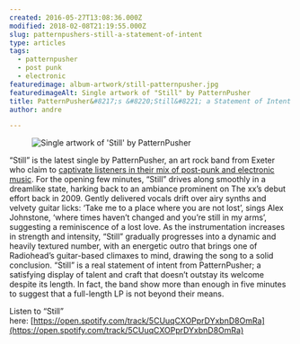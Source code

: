 ```yaml
---
created: 2016-05-27T13:08:36.000Z
modified: 2018-02-08T21:19:55.000Z
slug: patternpushers-still-a-statement-of-intent
type: articles
tags:
  - patternpusher
  - post punk
  - electronic
featuredimage: album-artwork/still-patternpusher.jpg
featuredimageAlt: Single artwork of "Still" by PatternPusher
title: PatternPusher&#8217;s &#8220;Still&#8221; a Statement of Intent
author: andre

---
```


<figure class="wide">
  <img src="album-artwork/still-patternpusher.jpg" alt="Single artwork of 'Still' by PatternPusher" />
  <figcaption></figcaption>
</figure>


“Still” is the latest single by PatternPusher, an art rock band from Exeter who claim to [captivate listeners in their mix of post-punk and electronic music](http://www.patternpusher.com/#!bio/c161y). For the opening few minutes, “Still” drives along smoothly in a dreamlike state, harking back to an ambiance prominent on The xx’s debut effort back in 2009. Gently delivered vocals drift over airy synths and velvety guitar licks: ‘Take me to a place where you are not lost’, sings Alex Johnstone, ‘where times haven’t changed and you’re still in my arms’, suggesting a reminiscence of a lost love. As the instrumentation increases in strength and intensity, “Still” gradually progresses into a dynamic and heavily textured number, with an energetic outro that brings one of Radiohead’s guitar-based climaxes to mind, drawing the song to a solid conclusion. “Still” is a real statement of intent from PatternPusher; a satisfying display of talent and craft that doesn’t outstay its welcome despite its length. In fact, the band show more than enough in five minutes to suggest that a full-length LP is not beyond their means.

Listen to “Still” here: [https://open.spotify.com/track/5CUuqCXOPprDYxbnD8OmRa](https://open.spotify.com/track/5CUuqCXOPprDYxbnD8OmRa)